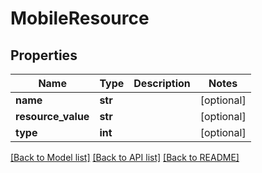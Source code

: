 # MobileResource

## Properties
Name | Type | Description | Notes
------------ | ------------- | ------------- | -------------
**name** | **str** |  | [optional] 
**resource_value** | **str** |  | [optional] 
**type** | **int** |  | [optional] 

[[Back to Model list]](../README.md#documentation-for-models) [[Back to API list]](../README.md#documentation-for-api-endpoints) [[Back to README]](../README.md)


